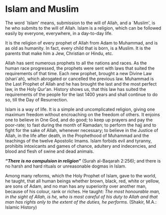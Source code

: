 Islam and Muslim
================

The word \`Islam' means, submission to the will of Allah, and a
\`Muslim', is he who submits to the will of Allah. Islam is a religion,
which can be followed easily by everyone, everywhere, in a day-to-day
life.

It is the religion of every prophet of Allah from Adam to Muhammad, and
is as old as humanity. In fact, every child that is born, is a Muslim.
It is the parents that make him a Jew, Christian or Hindu, etc.

Allah has sent numerous prophets to all the nations and races. As the
human race progressed, the prophets were sent with laws that suited the
requirements of that time. Each new prophet, brought a new Divine Law
(shari\`ah), which abrogated or cancelled the previous law. Muhammad is
the Last Prophet of Allah and he has brought the last and the most
perfect law, in the Holy Qur'an. History shows us, that this law has
suited the requirements of the people for the last 1400 years and shall
continue to do so, till the Day of Resurrection.

Islam is a way of life. It is a simple and uncomplicated religion,
giving one maximum freedom without encroaching on the freedom of others.
It enjoins one to believe in One God, and do good; to keep up prayers
and pay the poor-rate; to fast during the month of Ramadan; to perform
the hajj and to fight for the sake of Allah, whenever necessary; to
believe in the Justice of Allah, in the life after death, in the
Prophethood of Muhammad and the teachings of the twelve Apostolic Imams.
Islam forbids evil and tyranny, prohibits intoxicants and games of
chance, adultery and indecencies, and blood and flesh of swine and dead
animals.

***“There is no compulsion in religion”*** (Surah al-Baqarah 2:256); and
there is no harsh and hard rituals or unreasonable dogmas in Islam.

Among many reforms, which the Holy Prophet of Islam, gave to the world,
he taught, that all human beings whether brown, black, red, white or
yellow, are sons of Adam, and no man has any superiority over another
man, because of his colour, rank or riches. He taught: *The most
honourable man, in the sight of Allah, is he, who is most careful of his
duty to Allah and that man has rights only to the extent of the duties,
he performs.* (Shakir, M.A.: Islamic History)



